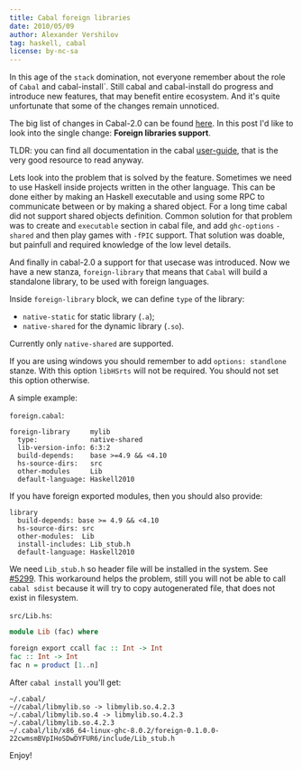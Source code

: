 ```yaml
---
title: Cabal foreign libraries
date: 2010/05/09
author: Alexander Vershilov
tag: haskell, cabal
license: by-nc-sa
---
```


In this age of the `stack` domination, not everyone remember about the
role of `Cabal` and cabal-install`. Still cabal and cabal-install do progress
and introduce new features, that may benefit entire ecosystem. And
it's quite unfortunate that some of the changes remain unnoticed.

The big list of changes in Cabal-2.0 can be found [here](http://coldwa.st/e/blog/2017-09-09-Cabal-2-0.html).
In this post I'd like to look into the single change: **Foreign libraries support**.

TLDR: you can find all documentation in the cabal [user-guide](https://www.haskell.org/cabal/users-guide/developing-packages.html#foreign-libraries), that is the very good resource to read anyway.

Lets look into the problem that is solved by the feature. Sometimes we need to
use Haskell inside projects written in the other language. This can be done either
by making an Haskell executable and using some RPC to communicate between or by
making a shared object. For a long time cabal did not support shared objects definition.
Common solution for that problem was to create and `executable` section in cabal file,
and add `ghc-options` `-shared` and then play games with `-fPIC` support. That solution
was doable, but painfull and required knowledge of the low level details.

And finally in cabal-2.0 a support for that usecase was introduced. Now we have a new
stanza, `foreign-library` that means that `Cabal` will build a standalone library, to
be used with foreign languages.

Inside `foreign-library` block, we can define `type` of the library:

  * `native-static` for static library (`.a`);
  * `native-shared` for the dynamic library (`.so`).

Currently only `native-shared` are supported.

If you are using windows you should remember to add `options: standlone` stanze. With
this option `libHSrts` will not be required. You should not set this option otherwise.

A simple example:

`foreign.cabal`:

```cabal
foreign-library     mylib
  type:             native-shared
  lib-version-info: 6:3:2
  build-depends:    base >=4.9 && <4.10
  hs-source-dirs:   src
  other-modules     Lib
  default-language: Haskell2010
```

If you have foreign exported modules, then you should also provide:

```cabal
library
  build-depends: base >= 4.9 && <4.10
  hs-source-dirs: src
  other-modules:  Lib
  install-includes: Lib_stub.h
  default-language: Haskell2010

```

We need `Lib_stub.h` so header file will be installed in the system.
See [#5299](https://github.com/haskell/cabal/issues/5299). This workaround
helps the problem, still you will not be able to call `cabal sdist` because
it will try to copy autogenerated file, that does not exist in filesystem.

`src/Lib.hs`:
```haskell
module Lib (fac) where

foreign export ccall fac :: Int -> Int
fac :: Int -> Int
fac n = product [1..n]
```

After `cabal install` you'll get:
```
~/.cabal/
~//cabal/libmylib.so -> libmylib.so.4.2.3
~/.cabal/libmylib.so.4 -> libmylib.so.4.2.3
~/.cabal/libmylib.so.4.2.3
~/.cabal/lib/x86_64-linux-ghc-8.0.2/foreign-0.1.0.0-22cwmsmBVpIHoSDwDYFUR6/include/Lib_stub.h
```

Enjoy!


